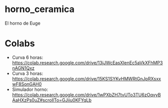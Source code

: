 # horno_ceramica
El horno de Euge

# Colabs
- Curva 6 horas: https://colab.research.google.com/drive/13jJWcEasXIenEc5aVkXFhMP3nAGN1Qxz
- Curva 3 horas: https://colab.research.google.com/drive/15KS1SYKvHMWRtGnJpRXsxxwF8SonGAH0
- Simulador horno: https://colab.research.google.com/drive/1wPXbZH7tvUTo3TU6zOqvyBAaHXzPs0uZ#scrollTo=GJiiu0KFYqLb